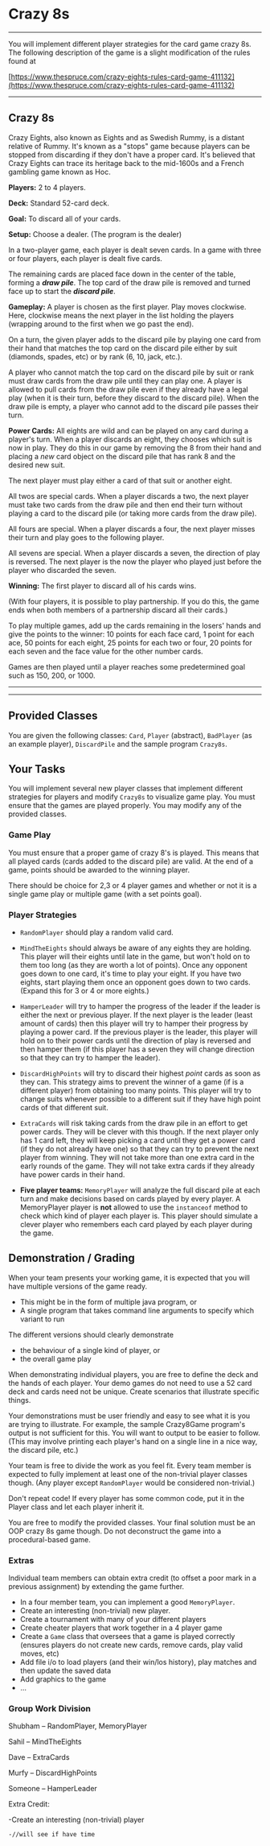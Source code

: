 # Crazy 8s
---


You will implement different player strategies for the card game crazy 8s. The following description of the game is a slight modification of the rules found at 

[https://www.thespruce.com/crazy-eights-rules-card-game-411132](https://www.thespruce.com/crazy-eights-rules-card-game-411132)


---

## Crazy 8s
Crazy Eights, also known as Eights and as Swedish Rummy, is a distant relative of Rummy. It's known as a "stops" game because players can be stopped from discarding if they don't have a proper card. It's believed that Crazy Eights can trace its heritage back to the mid-1600s and a French gambling game known as Hoc.

__Players:__  2 to 4 players.

__Deck:__ Standard 52-card deck.

__Goal:__ To discard all of your cards.

__Setup:__ Choose a dealer. (The program is the dealer)


In a two-player game, each player is dealt seven cards. In a game with three or four players, each player is dealt five cards.

The remaining cards are placed face down in the center of the table, forming a __*draw pile*__. The top card of the draw pile is removed and turned face up to start the __*discard pile*__.

__Gameplay:__ A player is chosen as the first player. Play moves  clockwise. Here, clockwise means the next player in the list holding the players (wrapping around to the first when we go past the end).

On a turn, the given player adds to the discard pile by playing one card from their hand that matches the top card on the discard pile either by suit (diamonds, spades, etc) or by rank (6, 10, jack, etc.).

A player who cannot match the top card on the discard pile by suit or rank must draw cards from the draw pile until they can play one. A player is allowed to pull cards from the draw pile even if they already have a legal play (when it is their turn, before they discard to the discard pile). When the draw pile is empty, a player who cannot add to the discard pile passes their turn.

__Power Cards:__ All eights are wild and can be played on any card during a player's turn. When a player discards an eight, they chooses which suit is now in play. They do this in our game by removing the 8 from their hand and placing a _new_ card object on the discard pile that has rank 8 and the desired new suit.

The next player must play either a card of that suit or another eight.

All twos are special cards. When a player discards a two, the next player must take two cards from the draw pile and then end their turn without playing a card to the discard pile (or taking more cards from the draw pile).

All fours are special. When a player discards a four, the next player misses their turn and play goes to the following player.

All sevens are special. When a player discards a seven, the direction of play is reversed. The next player is the now the player who played just before the player who discarded the seven.


__Winning:__ The first player to discard all of his cards wins.

(With four players, it is possible to play partnership. If you do this, the game ends when both members of a partnership discard all their cards.)

To play multiple games, add up the cards remaining in the losers' hands and give the points to the winner: 10 points for each face card, 1 point for each ace, 50 points for each eight, 25 points for each two or four, 20 points for each seven and the face value for the other number cards.


Games are then played until a player reaches some predetermined goal such as 150, 200, or 1000.

---
---

## Provided Classes

You are given the following classes: `Card`, `Player` (abstract), `BadPlayer` (as an example player), `DiscardPile` and the sample program `Crazy8s`.

## Your Tasks

You will implement several new player classes that implement different strategies for players and modify `Crazy8s` to visualize game play. You must ensure that the games are played properly. You may modify any of the provided classes.

### Game Play

You must ensure that a proper game of crazy 8's is played. This means that all played cards (cards added to the discard pile) are valid. At the end of a game, points should be awarded to the winning player.

There should be choice for 2,3 or 4 player games and whether or not it is a single game play or multiple game (with a set points goal).

### Player Strategies

- `RandomPlayer` should play a random valid card. 


- `MindTheEights` should always be aware of any eights they are holding. This player will their eights until late in the game, but won't hold on to them too long (as they are worth a lot of points). Once any opponent goes down to one card, it's time to play your eight. If you have two eights, start playing them once an opponent goes down to two cards. (Expand this for 3 or 4 or more eights.)


- `HamperLeader` will try to hamper the progress of the leader if the leader is either the next or previous player.  If the next player is the leader (least amount of cards) then this player will try to hamper their progress by playing a power card. If the previous player is the leader, this player will hold on to their power cards until the direction of play is reversed and then hamper them (if this player has a seven they will change direction so that they can try to hamper the leader).

- `DiscardHighPoints` will try to discard their highest _point_ cards as soon as they can. This strategy aims to prevent the winner of a game (if is a different player) from obtaining too many points. This player will try to change suits whenever possible to a different suit if they have high point cards of that different suit. 

- `ExtraCards` will risk taking cards from the draw pile in an effort to get power cards. They will be clever with this though. If the next player only has 1 card left, they will keep picking a card until they get a power card (if they do not already have one) so that they can try to prevent the next player from winning. They will not take more than one extra card in the early rounds of the game. They will not take extra cards if they already have power cards in their hand.

- __Five player teams:__ `MemoryPlayer` will analyze the full discard pile at each turn and make decisions based on cards played by every player. A MemoryPlayer player is __not__ allowed to use the `instanceof` method to check which kind of player each player is. This player should simulate a clever player who remembers each card played by each player during the game.  

## Demonstration / Grading

When your team presents your working game, it is expected that you will have multiple versions of the game ready.

- This might be in the form of multiple java program, or
- A single program that takes command line arguments to specify which variant to run

The different versions should clearly demonstrate
- the behaviour of a single kind of player, or 
- the overall game play

When demonstrating individual players, you are free to define the deck and the hands of each player. Your demo games do not need to use a 52 card deck and cards need not be unique. Create scenarios that illustrate specific things. 

Your demonstrations must be user friendly and easy to see what it is you are trying to illustrate. For example, the sample Crazy8Game program's output is not sufficient for this. You will want to output to be easier to follow. (This may involve printing each player's hand on a single line in a nice way, the discard pile, etc.)

Your team is free to divide the work as you feel fit. Every team member is expected to fully implement at least one of the non-trivial player classes though. (Any player except `RandomPlayer` would be considered non-trivial.)

Don't repeat code! If every player has some common code, put it in the Player class and let each player inherit it.

You are free to modify the provided classes. Your final solution must be an OOP crazy 8s game though. Do not deconstruct the game into a procedural-based game. 


### Extras   


Individual team members can obtain extra credit (to offset a poor mark in a previous assignment) by extending the game further.

- In a four member team, you can implement a good `MemoryPlayer`.
- Create an interesting (non-trivial) new player.
- Create a tournament with many of your different players
- Create cheater players that work together in a 4 player game
- Create a `Game` class that oversees that a game is played correctly (ensures players do not create new cards, remove cards, play valid moves, etc)
- Add file i/o to load players (and their win/los history), play matches and then update the saved data
- Add graphics to the game
- ...

### Group Work Division

Shubham – RandomPlayer, MemoryPlayer

Sahil – MindTheEights

Dave – ExtraCards

Murfy – DiscardHighPoints

Someone – HamperLeader


Extra Credit: 

-Create an interesting (non-trivial) player

	-//will see if have time
